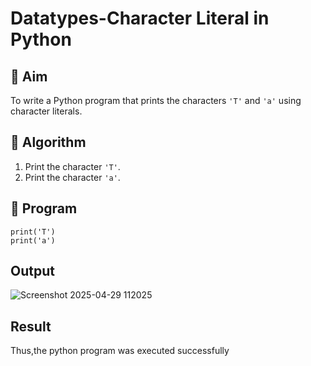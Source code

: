 # Datatypes-Character Literal in Python

## 🎯 Aim
To write a Python program that prints the characters `'T'` and `'a'` using character literals.

## 🧠 Algorithm
1. Print the character `'T'`.
2. Print the character `'a'`.

## 🧾 Program
```
print('T')
print('a')
```
## Output
![Screenshot 2025-04-29 112025](https://github.com/user-attachments/assets/efe0b890-f20a-4f7f-b4b9-1a8e81577b1e)

## Result
Thus,the python program was executed successfully
